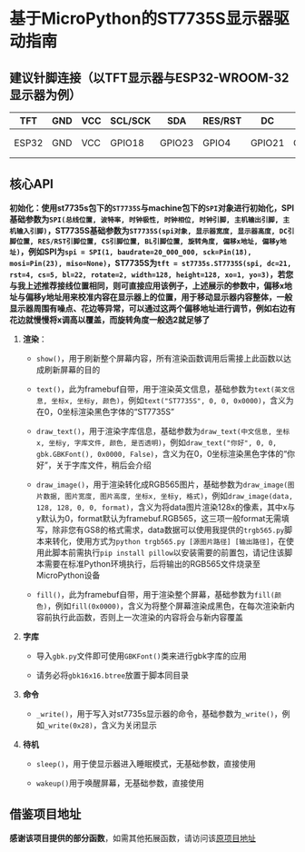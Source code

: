 # 基于MicroPython的ST7735S显示器驱动指南

## 建议针脚连接（以TFT显示器与ESP32-WROOM-32显示器为例）

| TFT | GND | VCC | SCL/SCK | SDA | RES/RST | DC | CS | BL |
|-----|-----|-----|---------|-----|---------|----|----|----|
| ESP32 | GND | VCC | GPIO18 | GPIO23 | GPIO4 | GPIO21 | GPIO5 | GPIO22/不接 |

## 核心API
**初始化：使用st7735s包下的`ST7735S`与machine包下的`SPI`对象进行初始化，SPI基础参数为`SPI(总线位置, 波特率, 时钟极性, 时钟相位, 时钟引脚, 主机输出引脚, 主机输入引脚)`，ST7735S基础参数为`ST7735S(spi对象, 显示器宽度, 显示器高度, DC引脚位置, RES/RST引脚位置, CS引脚位置, BL引脚位置, 旋转角度, 偏移x地址, 偏移y地址)`，例如SPI为`spi = SPI(1, baudrate=20_000_000, sck=Pin(18), mosi=Pin(23), miso=None)`，ST7735S为`tft = st7735s.ST7735S(spi, dc=21, rst=4, cs=5, bl=22, rotate=2, width=128, height=128, xo=1, yo=3)`，若您与我上述推荐接线位置相同，则可直接应用该例子，上述展示的参数中，偏移x地址与偏移y地址用来校准内容在显示器上的位置，用于移动显示器内容整体，一般显示器周围有噪点、花边等异常，可以通过这两个偏移地址进行调节，例如右边有花边就慢慢将x调高以覆盖，而旋转角度一般选2就足够了**

1. **渲染**：
   - `show()`，用于刷新整个屏幕内容，所有渲染函数调用后需接上此函数以达成刷新屏幕的目的

   - `text()`，此为framebuf自带，用于渲染英文信息，基础参数为`text(英文信息, 坐标x, 坐标y, 颜色)`，例如`text("ST7735S", 0, 0, 0x0000)`，含义为在0，0坐标渲染黑色字体的“ST7735S”

   - `draw_text()`，用于渲染字库信息，基础参数为`draw_text(中文信息, 坐标x, 坐标y, 字库文件, 颜色, 是否透明)`，例如`draw_text("你好", 0, 0, gbk.GBKFont(), 0x0000, False)`，含义为在0，0坐标渲染黑色字体的“你好”，关于字库文件，稍后会介绍

   - `draw_image()`，用于渲染转化成RGB565图片，基础参数为`draw_image(图片数据, 图片宽度, 图片高度, 坐标x, 坐标y, 格式)`，例如`draw_image(data, 128, 128, 0, 0, format)`，含义为将data图片渲染128x的像素，其中x与y默认为0，format默认为framebuf.RGB565，这三项一般format无需填写，除非您有GS8的格式需求，data数据可以使用我提供的`trgb565.py`脚本来转化，使用方式为`python trgb565.py [源图片路径] [输出路径]`，在使用此脚本前需执行`pip install pillow`以安装需要的前置包，请记住该脚本需要在标准Python环境执行，后将输出的RGB565文件烧录至MicroPython设备

   - `fill()`，此为framebuf自带，用于渲染整个屏幕，基础参数为`fill(颜色)`，例如`fill(0x0000)`，含义为将整个屏幕渲染成黑色，在每次渲染新内容前执行此函数，否则上一次渲染的内容将会与新内容覆盖

2. **字库**
   - 导入`gbk.py`文件即可使用`GBKFont()`类来进行gbk字库的应用

   - 请务必将`gbk16x16.btree`放置于脚本同目录

3. **命令**
   - `_write()`，用于写入对st7735s显示器的命令，基础参数为`_write()`，例如`_write(0x28)`，含义为关闭显示

4. **待机**
   - `sleep()`，用于使显示器进入睡眠模式，无基础参数，直接使用

   - `wakeup()`用于唤醒屏幕，无基础参数，直接使用

## 借鉴项目地址

**感谢该项目提供的部分函数**，如需其他拓展函数，请访问该[原项目地址](https://gitee.com/cchmpy/st7735)

